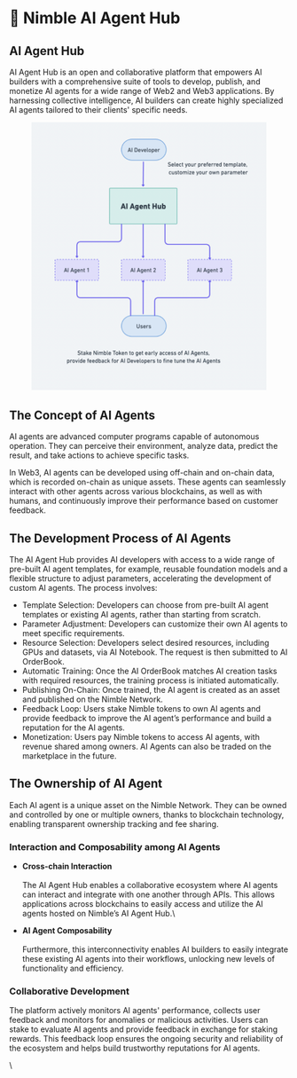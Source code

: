 # 🧊 Nimble AI Agent Hub

## AI Agent Hub

AI Agent Hub is an open and collaborative platform that empowers AI builders with a comprehensive suite of tools to develop, publish, and monetize AI agents for a wide range of Web2 and Web3 applications. By harnessing collective intelligence, AI builders can create highly specialized AI agents tailored to their clients' specific needs.

<figure><img src="../.gitbook/assets/螢幕截圖 2024-07-03 下午12.07.58.png" alt=""><figcaption></figcaption></figure>

## The Concept of AI Agents

AI agents are advanced computer programs capable of autonomous operation. They can perceive their environment, analyze data, predict the result, and take actions to achieve specific tasks.

In Web3, AI agents can be developed using off-chain and on-chain data, which is recorded on-chain as unique assets. These agents can seamlessly interact with other agents across various  blockchains, as well as with humans, and continuously improve their performance based on customer feedback.

## The Development Process of AI Agents&#x20;

The AI Agent Hub provides AI developers with access to a wide range of pre-built AI agent templates, for example, reusable foundation models and a flexible structure to adjust parameters, accelerating the development of custom AI agents. The process involves:

* Template Selection: Developers can choose from pre-built AI agent templates or existing AI agents, rather than starting from scratch.
* Parameter Adjustment: Developers can customize their own AI agents to meet specific requirements.
* Resource Selection: Developers select desired resources, including GPUs and datasets, via AI Notebook. The request is then submitted to AI OrderBook.
* Automatic Training: Once the AI OrderBook matches AI creation tasks with required resources, the training process is initiated automatically.
* Publishing On-Chain: Once trained, the AI agent is created as an asset and published on the Nimble Network.
* Feedback Loop: Users stake Nimble tokens to own AI agents and provide feedback to improve the AI agent’s performance and build a reputation for the AI agents.
* Monetization: Users pay Nimble tokens to access AI agents, with revenue shared among owners. AI Agents can also be traded on the marketplace in the future.&#x20;

## The Ownership of AI Agent &#x20;

Each AI agent is a unique asset on the Nimble Network. They can be owned and controlled by one or multiple owners, thanks to blockchain technology, enabling transparent ownership tracking and fee sharing.

### Interaction and Composability among AI Agents

* **Cross-chain Interaction** \
  \
  The AI Agent Hub enables a collaborative ecosystem where AI agents can interact and integrate with one another through APIs. This allows applications across blockchains to easily access and utilize the AI agents hosted on Nimble’s AI Agent Hub.\

* **AI Agent Composability**\
  \
  Furthermore, this interconnectivity enables AI builders to easily integrate these existing AI agents into their workflows, unlocking new levels of functionality and efficiency.

### Collaborative Development&#x20;

The platform actively monitors AI agents' performance, collects user feedback and monitors for anomalies or malicious activities. Users can stake to evaluate AI agents and provide feedback in exchange for staking rewards. This feedback loop ensures the ongoing security and reliability of the ecosystem and helps build trustworthy reputations for AI agents.

\
